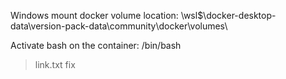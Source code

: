 Windows mount docker volume location:
\\wsl$\docker-desktop-data\version-pack-data\community\docker\volumes\

Activate bash on the container:
/bin/bash


>link.txt fix